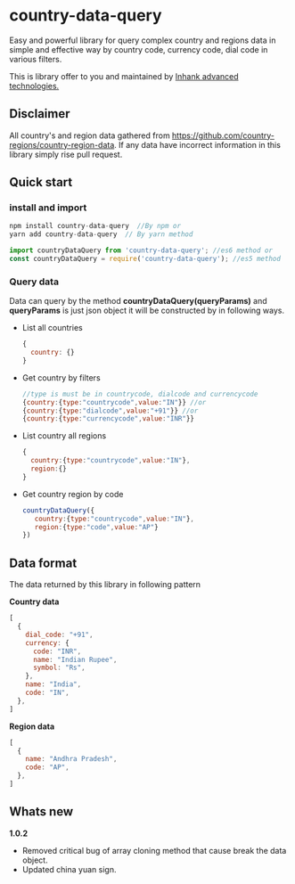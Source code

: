 # country-data-query

Easy and powerful library for query complex country and regions data in simple and effective way by country code, currency code, dial code in various filters.

This is library offer to you and maintained by [Inhank advanced technologies.](https://inhank.com)

## Disclaimer

All country's and region data gathered from https://github.com/country-regions/country-region-data. If any data have incorrect information in this library simply rise pull request.

## Quick start

### install and import

```javascript
npm install country-data-query  //By npm or
yarn add country-data-query  // By yarn method

import countryDataQuery from 'country-data-query'; //es6 method or
const countryDataQuery = require('country-data-query'); //es5 method
```

### Query data

Data can query by the method **countryDataQuery(queryParams)** and
**queryParams** is just json object it will be constructed by
in following ways.

- List all countries
  ```javascript
  {
    country: {}
  }
  ```
- Get country by filters

  ```javascript
  //type is must be in countrycode, dialcode and currencycode
  {country:{type:"countrycode",value:"IN"}} //or
  {country:{type:"dialcode",value:"+91"}} //or
  {country:{type:"currencycode",value:"INR"}}
  ```

- List country all regions

  ```javascript
  {
    country:{type:"countrycode",value:"IN"},
    region:{}
  }
  ```

- Get country region by code

  ```javascript
  countryDataQuery({
     country:{type:"countrycode",value:"IN"},
     region:{type:"code",value:"AP"}
  })
  ```

## Data format

The data returned by this library in following pattern

**Country data**

```javascript
[
  {
    dial_code: "+91",
    currency: {
      code: "INR",
      name: "Indian Rupee",
      symbol: "Rs",
    },
    name: "India",
    code: "IN",
  },
]
```

**Region data**

```javascript
[
  {
    name: "Andhra Pradesh",
    code: "AP",
  },
]
```
## Whats new
**1.0.2**

* Removed critical bug of array cloning method that cause break the data object. 
* Updated china yuan sign.